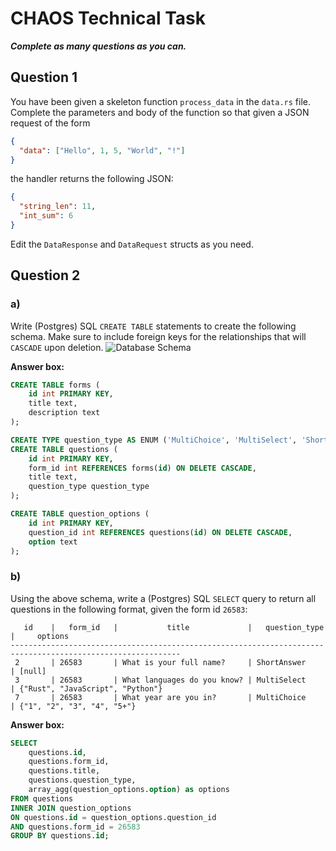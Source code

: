# CHAOS Technical Task

**_Complete as many questions as you can._**

## Question 1

You have been given a skeleton function `process_data` in the `data.rs` file.
Complete the parameters and body of the function so that given a JSON request of the form

```json
{
  "data": ["Hello", 1, 5, "World", "!"]
}
```

the handler returns the following JSON:

```json
{
  "string_len": 11,
  "int_sum": 6
}
```

Edit the `DataResponse` and `DataRequest` structs as you need.

## Question 2

### a)

Write (Postgres) SQL `CREATE TABLE` statements to create the following schema.
Make sure to include foreign keys for the relationships that will `CASCADE` upon deletion.
![Database Schema](db_schema.png)

**Answer box:**

```sql
CREATE TABLE forms (
    id int PRIMARY KEY,
    title text,
    description text
);

CREATE TYPE question_type AS ENUM ('MultiChoice', 'MultiSelect', 'ShortAnswer');
CREATE TABLE questions (
    id int PRIMARY KEY,
    form_id int REFERENCES forms(id) ON DELETE CASCADE,
    title text,
    question_type question_type
);

CREATE TABLE question_options (
    id int PRIMARY KEY,
    question_id int REFERENCES questions(id) ON DELETE CASCADE,
    option text
);
```

### b)

Using the above schema, write a (Postgres) SQL `SELECT` query to return all questions in the following format, given the form id `26583`:

```
   id    |   form_id   |           title             |   question_type   |     options
------------------------------------------------------------------------------------------------------------
 2       | 26583       | What is your full name?     | ShortAnswer       | [null]
 3       | 26583       | What languages do you know? | MultiSelect       | {"Rust", "JavaScript", "Python"}
 7       | 26583       | What year are you in?       | MultiChoice       | {"1", "2", "3", "4", "5+"}
```

**Answer box:**

```sql
SELECT
	questions.id,
	questions.form_id,
	questions.title,
	questions.question_type,
	array_agg(question_options.option) as options
FROM questions
INNER JOIN question_options
ON questions.id = question_options.question_id
AND questions.form_id = 26583
GROUP BY questions.id;
```
